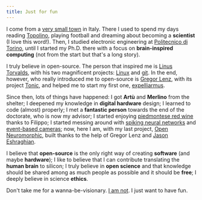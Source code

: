 ```yaml
---
title: Just for fun
---
```


I come from a [very small town](https://www.comune.cuccarovetere.sa.it/) in Italy. There I used to spend my days reading [Topolino](https://en.wikipedia.org/wiki/Topolino), playing football and dreaming about becoming a **scientist** (I love this word!).
Then, I studied electronic engineering at [Politecnico di Torino](https://www.polito.it), until I started my Ph.D. there with a focus on **brain-inspired computing** (not from the start but that's a long story). 

I truly believe in open-source. The person that inspired me is [Linus Torvalds](https://www.youtube.com/watch?v=OF_5EKNX0Eg), with his two magnificent projects: [Linux](https://github.com/torvalds/linux) and [git](https://git-scm.com/). In the end, however, who really introduced me to open-source is [Gregor Lenz](https://lenzgregor.com), with its project [Tonic](https://github.com/neuromorphs/tonic), and helped me to start my first one, [expelliarmus](https://github.com/open-neuromorphic/expelliarmus).

Since then, lots of things have happened: I got **Artù** and **Merlino** from the shelter; I deepened my knowledge in **digital hardware** design; I learned to code (almost) properly; I met a **fantastic person** towards the end of the doctorate, who is now my advisor; I started enjoying [piedmontese red wine](https://www.cascinadellerose.it/vino/langhe-nebbiolo-doc/) thanks to Filippo; I started messing around with [spiking neural networks](https://arxiv.org/abs/2109.12894) and [event-based cameras](https://lenzgregor.com/posts/event-cameras/); now, here I am, with my last project, [Open Neuromorphic](https://github.com/open-neuromorphic), built thanks to the help of Gregor Lenz and [Jason Eshraghian](https://jasoneshraghian.com).

I believe that **open-source** is the only right way of creating **software** (and maybe **hardware**); I like to believe that I can contribute translating the **human brain** to silicon; I truly believe in **open science** and that knowledge should be shared among as much people as possible and it should be **free**; I deeply believe in science **ethics**.

Don't take me for a wanna-be-visionary. [I am not](https://youtube.com/clip/Ugkxlk2mMM43KKbc3mTPQZm7Em_40eK44k1X). I just want to have fun.
